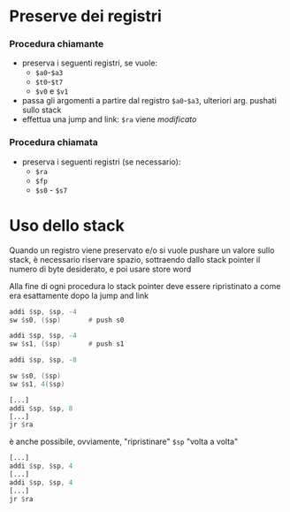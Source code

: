 # Preserve dei registri
### Procedura chiamante

  * preserva i seguenti registri, se vuole:
      - `$a0`-`$a3`
      - `$t0`-`$t7`
      - `$v0` e `$v1`
  * passa gli argomenti a partire dal registro `$a0`-`$a3`, ulteriori arg. pushati sullo stack
  * effettua una jump and link: `$ra` viene *modificato*
  
  
### Procedura chiamata

  * preserva i seguenti registri (se necessario):
      - `$ra`
      - `$fp`
      - `$s0` - `$s7`

# Uso dello stack
Quando un registro viene preservato e/o si vuole pushare un valore sullo stack, è necessario riservare spazio,
sottraendo dallo stack pointer il numero di byte desiderato, e poi usare store word

Alla fine di ogni procedura lo stack pointer deve essere ripristinato a come era esattamente dopo la jump and link

```asm
addi $sp, $sp, -4   
sw $s0, ($sp)       # push s0

addi $sp, $sp, -4
sw $s1, ($sp)       # push s1
```

```asm
addi $sp, $sp, -8

sw $s0, ($sp)
sw $s1, 4($sp)
```

```asm
[...]
addi $sp, $sp, 8
[...]
jr $ra
```

è anche possibile, ovviamente, "ripristinare" `$sp` "volta a volta"


```asm
[...]
addi $sp, $sp, 4
[...]
addi $sp, $sp, 4
[...]
jr $ra
```
